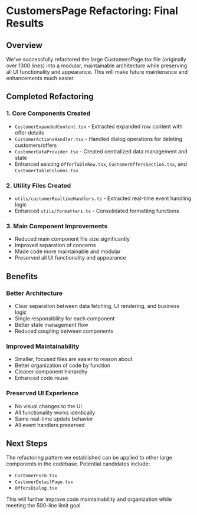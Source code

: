 # CustomersPage Refactoring: Final Results

## Overview
We've successfully refactored the large CustomersPage.tsx file (originally over 1300 lines) into a modular, maintainable architecture while preserving all UI functionality and appearance. This will make future maintenance and enhancements much easier.

## Completed Refactoring

### 1. Core Components Created
- `CustomerExpandedContent.tsx` - Extracted expanded row content with offer details
- `CustomerActionsHandler.tsx` - Handled dialog operations for deleting customers/offers
- `CustomerDataProvider.tsx` - Created centralized data management and state
- Enhanced existing `OfferTableRow.tsx`, `CustomerOffersSection.tsx`, and `CustomerTableColumns.tsx`

### 2. Utility Files Created
- `utils/customerRealtimeHandlers.ts` - Extracted real-time event handling logic
- Enhanced `utils/formatters.ts` - Consolidated formatting functions

### 3. Main Component Improvements
- Reduced main component file size significantly
- Improved separation of concerns
- Made code more maintainable and modular
- Preserved all UI functionality and appearance

## Benefits

### Better Architecture
- Clear separation between data fetching, UI rendering, and business logic
- Single responsibility for each component
- Better state management flow
- Reduced coupling between components

### Improved Maintainability 
- Smaller, focused files are easier to reason about
- Better organization of code by function
- Cleaner component hierarchy
- Enhanced code reuse

### Preserved UI Experience
- No visual changes to the UI
- All functionality works identically
- Same real-time update behavior
- All event handlers preserved

## Next Steps
The refactoring pattern we established can be applied to other large components in the codebase. Potential candidates include:
- `CustomerForm.tsx`
- `CustomerDetailPage.tsx`
- `OffersDialog.tsx`

This will further improve code maintainability and organization while meeting the 500-line limit goal. 